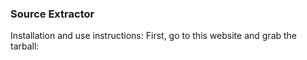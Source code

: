 ### Source Extractor 
Installation and use instructions:
First, go to this website and grab the tarball: